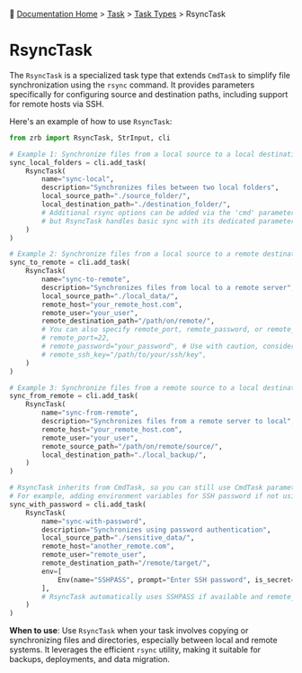 🔖 [Documentation Home](../../../README.md) > [Task](../../README.md) > [Task Types](../README.md) > RsyncTask

# RsyncTask

The `RsyncTask` is a specialized task type that extends `CmdTask` to simplify file synchronization using the `rsync` command. It provides parameters specifically for configuring source and destination paths, including support for remote hosts via SSH.

Here's an example of how to use `RsyncTask`:

```python
from zrb import RsyncTask, StrInput, cli

# Example 1: Synchronize files from a local source to a local destination
sync_local_folders = cli.add_task(
    RsyncTask(
        name="sync-local",
        description="Synchronizes files between two local folders",
        local_source_path="./source_folder/",
        local_destination_path="./destination_folder/",
        # Additional rsync options can be added via the 'cmd' parameter if needed,
        # but RsyncTask handles basic sync with its dedicated parameters.
    )
)

# Example 2: Synchronize files from a local source to a remote destination via SSH
sync_to_remote = cli.add_task(
    RsyncTask(
        name="sync-to-remote",
        description="Synchronizes files from local to a remote server",
        local_source_path="./local_data/",
        remote_host="your_remote_host.com",
        remote_user="your_user",
        remote_destination_path="/path/on/remote/",
        # You can also specify remote_port, remote_password, or remote_ssh_key
        # remote_port=22,
        # remote_password="your_password", # Use with caution, consider environment variables
        # remote_ssh_key="/path/to/your/ssh/key",
    )
)

# Example 3: Synchronize files from a remote source to a local destination via SSH
sync_from_remote = cli.add_task(
    RsyncTask(
        name="sync-from-remote",
        description="Synchronizes files from a remote server to local",
        remote_host="your_remote_host.com",
        remote_user="your_user",
        remote_source_path="/path/on/remote/source/",
        local_destination_path="./local_backup/",
    )
)

# RsyncTask inherits from CmdTask, so you can still use CmdTask parameters
# For example, adding environment variables for SSH password if not using ssh_key
sync_with_password = cli.add_task(
    RsyncTask(
        name="sync-with-password",
        description="Synchronizes using password authentication",
        local_source_path="./sensitive_data/",
        remote_host="another_remote.com",
        remote_user="remote_user",
        remote_destination_path="/remote/target/",
        env=[
            Env(name="SSHPASS", prompt="Enter SSH password", is_secret=True),
        ],
        # RsyncTask automatically uses SSHPASS if available and remote_password is not set
    )
)
```

**When to use**: Use `RsyncTask` when your task involves copying or synchronizing files and directories, especially between local and remote systems. It leverages the efficient `rsync` utility, making it suitable for backups, deployments, and data migration.